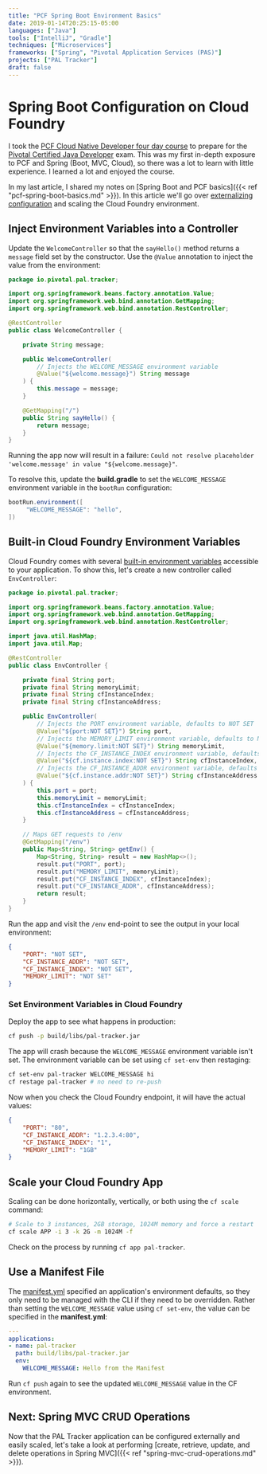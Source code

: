 ```yaml
---
title: "PCF Spring Boot Environment Basics"
date: 2019-01-14T20:25:15-05:00
languages: ["Java"]
tools: ["IntelliJ", "Gradle"]
techniques: ["Microservices"]
frameworks: ["Spring", "Pivotal Application Services (PAS)"]
projects: ["PAL Tracker"]
draft: false
---
```


# Spring Boot Configuration on Cloud Foundry

I took the [PCF Cloud Native Developer four day course](https://courses.education.pivotal.io/c/349802825/) to prepare for the [Pivotal Certified Java Developer](https://pivotal.io/training/certification/pivotal-developer-certification) exam. This was my first in-depth exposure to PCF and Spring (Boot, MVC, Cloud), so there was a lot to learn with little experience. I learned a lot and enjoyed the course.

In my last article, I shared my notes on [Spring Boot and PCF basics]({{< ref "pcf-spring-boot-basics.md" >}}). In this article we'll go over [externalizing configuration](https://12factor.net/config) and scaling the Cloud Foundry environment.

## Inject Environment Variables into a Controller

Update the `WelcomeController` so that the `sayHello()` method returns a `message` field set by the constructor. Use the `@Value` annotation to inject the value from the environment:

```java
package io.pivotal.pal.tracker;

import org.springframework.beans.factory.annotation.Value;
import org.springframework.web.bind.annotation.GetMapping;
import org.springframework.web.bind.annotation.RestController;

@RestController
public class WelcomeController {

    private String message;

    public WelcomeController(
        // Injects the WELCOME_MESSAGE environment variable
        @Value("${welcome.message}") String message
    ) {
        this.message = message;
    }

    @GetMapping("/")
    public String sayHello() {
        return message;
    }
}
```

Running the app now will result in a failure: `Could not resolve placeholder 'welcome.message' in value "${welcome.message}"`.

To resolve this, update the **build.gradle** to set the `WELCOME_MESSAGE` environment variable in the `bootRun` configuration:

```groovy
bootRun.environment([
     "WELCOME_MESSAGE": "hello",
])
```

## Built-in Cloud Foundry Environment Variables

Cloud Foundry comes with several [built-in environment variables](https://docs.run.pivotal.io/devguide/deploy-apps/environment-variable.html) accessible to your application. To show this, let's create a new controller called `EnvController`:

```java
package io.pivotal.pal.tracker;

import org.springframework.beans.factory.annotation.Value;
import org.springframework.web.bind.annotation.GetMapping;
import org.springframework.web.bind.annotation.RestController;

import java.util.HashMap;
import java.util.Map;

@RestController
public class EnvController {

    private final String port;
    private final String memoryLimit;
    private final String cfInstanceIndex;
    private final String cfInstanceAddress;

    public EnvController(
        // Injects the PORT environment variable, defaults to NOT SET
        @Value("${port:NOT SET}") String port,
        // Injects the MEMORY_LIMIT environment variable, defaults to NOT SET
        @Value("${memory.limit:NOT SET}") String memoryLimit,
        // Injects the CF_INSTANCE_INDEX environment variable, defaults to NOT SET
        @Value("${cf.instance.index:NOT SET}") String cfInstanceIndex,
        // Injects the CF_INSTANCE_ADDR environment variable, defaults to NOT SET
        @Value("${cf.instance.addr:NOT SET}") String cfInstanceAddress
    ) {
        this.port = port;
        this.memoryLimit = memoryLimit;
        this.cfInstanceIndex = cfInstanceIndex;
        this.cfInstanceAddress = cfInstanceAddress;
    }

    // Maps GET requests to /env
    @GetMapping("/env")
    public Map<String, String> getEnv() {
        Map<String, String> result = new HashMap<>();
        result.put("PORT", port);
        result.put("MEMORY_LIMIT", memoryLimit);
        result.put("CF_INSTANCE_INDEX", cfInstanceIndex);
        result.put("CF_INSTANCE_ADDR", cfInstanceAddress);
        return result;
    }
}
```

Run the app and visit the `/env` end-point to see the output in your local environment:

```json
{
    "PORT": "NOT SET",
    "CF_INSTANCE_ADDR": "NOT SET",
    "CF_INSTANCE_INDEX": "NOT SET",
    "MEMORY_LIMIT": "NOT SET"
}
```

### Set Environment Variables in Cloud Foundry

Deploy the app to see what happens in production:

```bash
cf push -p build/libs/pal-tracker.jar
```

The app will crash because the `WELCOME_MESSAGE` environment variable isn't set. The environment variable can be set using `cf set-env` then restaging:

```bash
cf set-env pal-tracker WELCOME_MESSAGE hi
cf restage pal-tracker # no need to re-push
```

Now when you check the Cloud Foundry endpoint, it will have the actual values:

```json
{
    "PORT": "80",
    "CF_INSTANCE_ADDR": "1.2.3.4:80",
    "CF_INSTANCE_INDEX": "1",
    "MEMORY_LIMIT": "1GB"
}
```

## Scale your Cloud Foundry App

Scaling can be done horizontally, vertically, or both using the `cf scale` command:

```bash
# Scale to 3 instances, 2GB storage, 1024M memory and force a restart
cf scale APP -i 3 -k 2G -m 1024M -f
```

Check on the process by running `cf app pal-tracker`.

## Use a Manifest File

The [manifest.yml](https://docs.cloudfoundry.org/devguide/deploy-apps/manifest.html) specified an application's environment defaults, so they only need to be managed with the CLI if they need to be overridden. Rather than setting the `WELCOME_MESSAGE` value using `cf set-env`, the value can be specified in the **manifest.yml**:

```yaml
---
applications:
- name: pal-tracker
  path: build/libs/pal-tracker.jar
  env:
    WELCOME_MESSAGE: Hello from the Manifest
```

Run `cf push` again to see the updated `WELCOME_MESSAGE` value in the CF environment.

## Next: Spring MVC CRUD Operations

Now that the PAL Tracker application can be configured externally and easily scaled, let's take a look at performing [create, retrieve, update, and delete operations in Spring MVC]({{< ref "spring-mvc-crud-operations.md" >}}).
